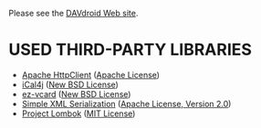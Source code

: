 
Please see the [DAVdroid Web site](http://davdroid.bitfire.at).


USED THIRD-PARTY LIBRARIES
==========================

* [Apache HttpClient](http://hc.apache.org) ([Apache License](http://www.apache.org/licenses/))
* [iCal4j](http://ical4j.sourceforge.net/) ([New BSD License](http://sourceforge.net/p/ical4j/ical4j/ci/default/tree/LICENSE))
* [ez-vcard](https://code.google.com/p/ez-vcard/) ([New BSD License](http://opensource.org/licenses/BSD-3-Clause))
* [Simple XML Serialization](http://simple.sourceforge.net/) ([Apache License, Version 2.0](http://www.apache.org/licenses/LICENSE-2.0))
* [Project Lombok](http://projectlombok.org/) ([MIT License](http://opensource.org/licenses/mit-license.php))

